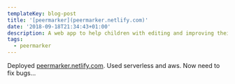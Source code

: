 ```yaml
---
templateKey: blog-post
title: '[peermarker](peermarker.netlify.com)'
date: '2018-09-18T21:34:43+01:00'
description: A web app to help children with editing and improving their writing.
tags:
  - peermarker
---
```

Deployed [peermarker.netlify.com](peermarker.netlify.com).
Used serverless and aws. Now need to fix bugs...
